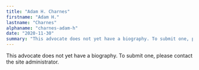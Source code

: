 ```yaml
---
title: "Adam H. Charnes"
firstname: "Adam H."
lastname: "Charnes"
alphaname: "charnes-adam-h"
date: "2020-11-30"
summary: "This advocate does not yet have a biography. To submit one, please contact the site administrator."
---
```

This advocate does not yet have a biography. To submit one, please contact the site administrator.

